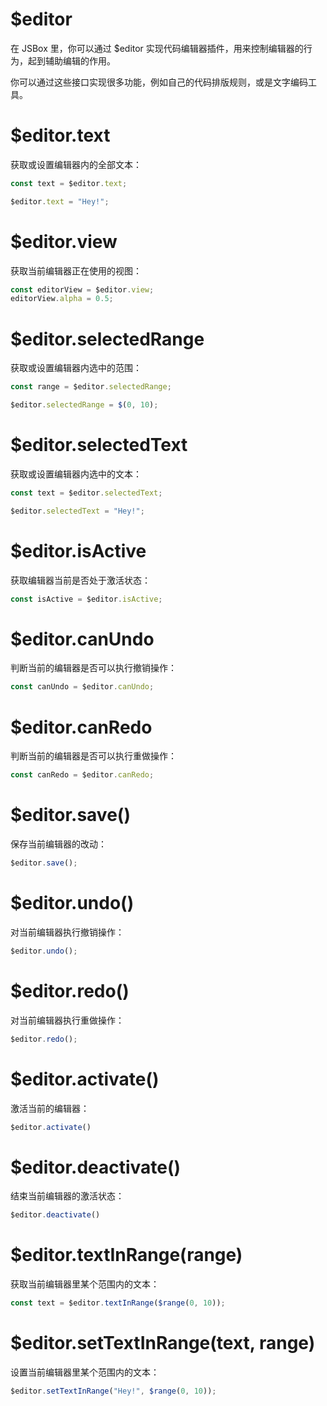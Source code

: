 # $editor

在 JSBox 里，你可以通过 $editor 实现代码编辑器插件，用来控制编辑器的行为，起到辅助编辑的作用。

你可以通过这些接口实现很多功能，例如自己的代码排版规则，或是文字编码工具。

# $editor.text

获取或设置编辑器内的全部文本：

```js
const text = $editor.text;

$editor.text = "Hey!";
```

# $editor.view

获取当前编辑器正在使用的视图：

```js
const editorView = $editor.view;
editorView.alpha = 0.5;
```

# $editor.selectedRange

获取或设置编辑器内选中的范围：

```js
const range = $editor.selectedRange;

$editor.selectedRange = $(0, 10);
```

# $editor.selectedText

获取或设置编辑器内选中的文本：

```js
const text = $editor.selectedText;

$editor.selectedText = "Hey!";
```

# $editor.isActive

获取编辑器当前是否处于激活状态：

```js
const isActive = $editor.isActive;
```

# $editor.canUndo

判断当前的编辑器是否可以执行撤销操作：

```js
const canUndo = $editor.canUndo;
```

# $editor.canRedo

判断当前的编辑器是否可以执行重做操作：

```js
const canRedo = $editor.canRedo;
```

# $editor.save()

保存当前编辑器的改动：

```js
$editor.save();
```

# $editor.undo()

对当前编辑器执行撤销操作：

```js
$editor.undo();
```

# $editor.redo()

对当前编辑器执行重做操作：

```js
$editor.redo();
```

# $editor.activate()

激活当前的编辑器：

```js
$editor.activate()
```

# $editor.deactivate()

结束当前编辑器的激活状态：

```js
$editor.deactivate()
```

# $editor.textInRange(range)

获取当前编辑器里某个范围内的文本：

```js
const text = $editor.textInRange($range(0, 10));
```

# $editor.setTextInRange(text, range)

设置当前编辑器里某个范围内的文本：

```js
$editor.setTextInRange("Hey!", $range(0, 10));
```